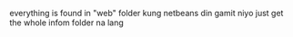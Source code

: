 everything is found in "web" folder
kung netbeans din gamit niyo just get the whole infom folder na lang
